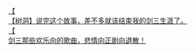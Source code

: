 [【](http://tieba.baidu.com/p/3650199281?see_lz=1&pn=)   
[【树洞】说完这个故事，差不多就该结束我的剑三生涯了。](http://tieba.baidu.com/p/3650321947?see_lz=1&pn=)   
[【](http://tieba.baidu.com/p/3650593809?see_lz=1&pn=)   
[剑三那些欢乐向的歌曲，悲情向正剧向退散！](http://tieba.baidu.com/p/3650820515?see_lz=1&pn=)   
